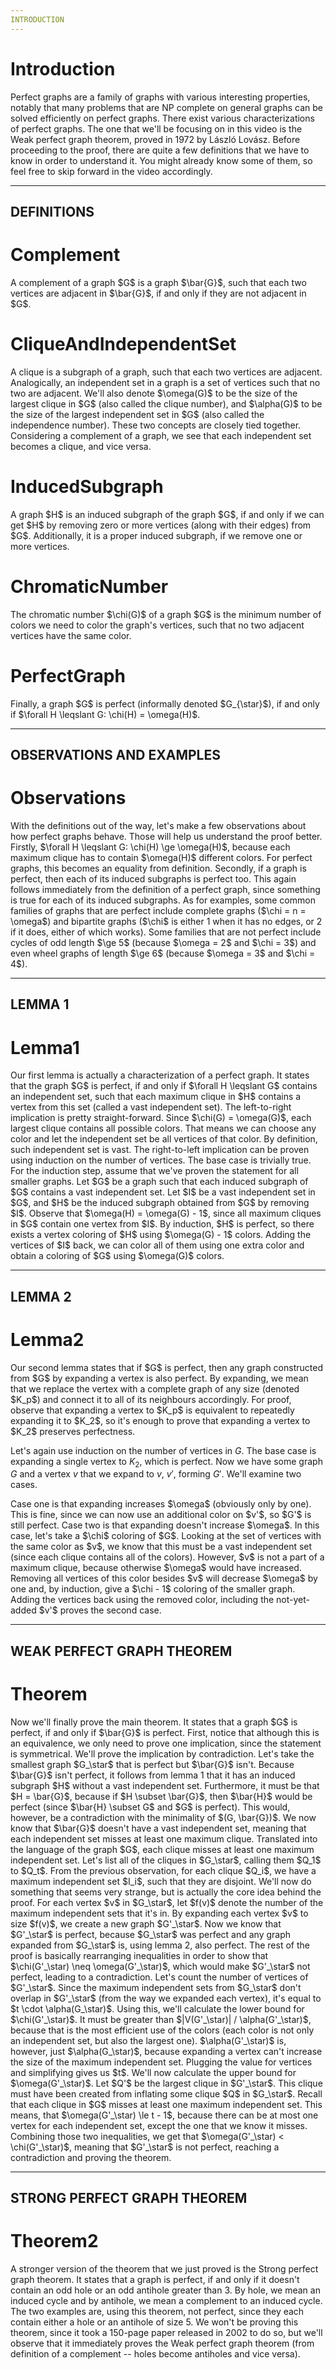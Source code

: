 ```yaml
---
INTRODUCTION
---
```


# Introduction
<!--- i1 --> Perfect graphs are a family of graphs with various interesting properties, notably that many problems that are NP complete on general graphs can be solved efficiently on perfect graphs.

<!--- i2 -->  There exist various characterizations of perfect graphs. The one that we'll be focusing on in this video is the Weak perfect graph theorem, proved in 1972 by László Lovász.

<!--- *i3 --> Before proceeding to the proof, there are quite a few definitions that we have to know in order to understand it. You might already know some of them, so feel free to skip forward in the video accordingly.

---
DEFINITIONS
---

# Complement
<!--- c1 --> A complement of a graph $G$ is a graph $\bar{G}$, such that each two vertices are adjacent in $\bar{G}$, if and only if they are not adjacent in $G$.

# CliqueAndIndependentSet
<!--- cis1 --> A clique is a subgraph of a graph, such that each two vertices are adjacent. Analogically, an independent set in a graph is a set of vertices such that no two are adjacent.

<!--- *cis2 --> We'll also denote $\omega(G)$ to be the size of the largest clique in $G$ (also called the clique number), and $\alpha(G)$ to be the size of the largest independent set in $G$ (also called the independence number).

<!--- cis3 --> These two concepts are closely tied together. Considering a complement of a graph, we see that each independent set becomes a clique, and vice versa.

# InducedSubgraph
<!--- is1 --> A graph $H$ is an induced subgraph of the graph $G$, if and only if we can get $H$ by removing zero or more vertices (along with their edges) from $G$.

<!--- *is2 --> Additionally, it is a proper induced subgraph, if we remove one or more vertices.

# ChromaticNumber
<!--- *cn1 --> The chromatic number $\chi(G)$ of a graph $G$ is the minimum number of colors we need to color the graph's vertices, such that no two adjacent vertices have the same color.

# PerfectGraph
<!--- p1 --> Finally, a graph $G$ is perfect (informally denoted $G_{\star}$), if and only if $\forall H \leqslant G: \chi(H) = \omega(H)$.

---
OBSERVATIONS AND EXAMPLES
---

# Observations

<!--- o1 --> With the definitions out of the way, let's make a few observations about how perfect graphs behave. Those will help us understand the proof better.

<!--- o2 --> Firstly, $\forall H \leqslant G: \chi(H) \ge \omega(H)$, because each maximum clique has to contain $\omega(H)$ different colors. For perfect graphs, this becomes an equality from definition.

<!--- o3 --> Secondly, if a graph is perfect, then each of its induced subgraphs is perfect too. This again follows immediately from the definition of a perfect graph, since something is true for each of its induced subgraphs.

<!--- o4 --> As for examples, some common families of graphs that are perfect include complete graphs ($\chi = n = \omega$) and bipartite graphs ($\chi$ is either 1 when it has no edges, or 2 if it does, either of which works).

<!--- o5 --> Some families that are not perfect include cycles of odd length $\ge 5$ (because $\omega = 2$ and $\chi = 3$) and even wheel graphs of length $\ge 6$ (because $\omega = 3$ and $\chi = 4$).

---
LEMMA 1
---

# Lemma1
<!--- lone1 --> Our first lemma is actually a characterization of a perfect graph. It states that the graph $G$ is perfect, if and only if $\forall H \leqslant G$ contains an independent set, such that each maximum clique in $H$ contains a vertex from this set (called a vast independent set).

<!--- lone2 --> The left-to-right implication is pretty straight-forward. Since $\chi(G) = \omega(G)$, each largest clique contains all possible colors. That means we can choose any color and let the independent set be all vertices of that color. By definition, such independent set is vast.

<!--- lone3 --> The right-to-left implication can be proven using induction on the number of vertices. The base case is trivially true. For the induction step, assume that we've proven the statement for all smaller graphs.

<!--- lone4 --> Let $G$ be a graph such that each induced subgraph of $G$ contains a vast independent set. Let $I$ be a vast independent set in $G$, and $H$ be the induced subgraph obtained from $G$ by removing $I$. Observe that $\omega(H) = \omega(G) - 1$, since all maximum cliques in $G$ contain one vertex from $I$. By induction, $H$ is perfect, so there exists a vertex coloring of $H$ using $\omega(G) - 1$ colors. Adding the vertices of $I$ back, we can color all of them using one extra color and obtain a coloring of $G$ using $\omega(G)$ colors.

---
LEMMA 2
---

# Lemma2
<!--- ltwo1 --> Our second lemma states that if $G$ is perfect, then any graph constructed from $G$ by expanding a vertex is also perfect. By expanding, we mean that we replace the vertex with a complete graph of any size (denoted $K_p$) and connect it to all of its neighbours accordingly.

<!--- ltwo2 --> For proof, observe that expanding a vertex to $K_p$ is equivalent to repeatedly expanding it to $K_2$, so it's enough to prove that expanding a vertex to $K_2$ preserves perfectness.

Let's again use induction on the number of vertices in $G$. The base case is expanding a single vertex to $K_2$, which is perfect. Now we have some graph $G$ and a vertex $v$ that we expand to $v$, $v'$, forming $G'$. We'll examine two cases.

<!--- ltwo3 --> Case one is that expanding increases $\omega$ (obviously only by one). This is fine, since we can now use an additional color on $v'$, so $G'$ is still perfect.

<!--- ltwo4 --> Case two is that expanding doesn't increase $\omega$. In this case, let's take a $\chi$ coloring of $G$. Looking at the set of vertices with the same color as $v$, we know that this must be a vast independent set (since each clique contains all of the colors). However, $v$ is not a part of a maximum clique, because otherwise $\omega$ would have increased.

<!--- ltwo5 --> Removing all vertices of this color besides $v$ will decrease $\omega$ by one and, by induction, give a $\chi - 1$ coloring of the smaller graph. Adding the vertices back using the removed color, including the not-yet-added $v'$ proves the second case.

---
WEAK PERFECT GRAPH THEOREM
---

# Theorem
<!--- tone1 --> Now we'll finally prove the main theorem. It states that a graph $G$ is perfect, if and only if $\bar{G}$ is perfect.

<!--- tone2 --> First, notice that although this is an equivalence, we only need to prove one implication, since the statement is symmetrical.

<!--- tone3 --> We'll prove the implication by contradiction. Let's take the smallest graph $G_\star$ that is perfect but $\bar{G}$ isn't.

<!--- tone3.5 --> Because $\bar{G}$ isn't perfect, it follows from lemma 1 that it has an induced subgraph $H$ without a vast independent set. Furthermore, it must be that $H = \bar{G}$, because if $H \subset \bar{G}$, then $\bar{H}$ would be perfect (since $\bar{H} \subset G$ and $G$ is perfect). This would, however, be a contradiction with the minimality of $(G, \bar{G})$.

<!--- tone4 --> We now know that $\bar{G}$ doesn't have a vast independent set, meaning that each independent set misses at least one maximum clique. Translated into the language of the graph $G$, each clique misses at least one maximum independent set.

<!--- tone5 --> Let's list all of the cliques in $G_\star$, calling them $Q_1$ to $Q_t$. From the previous observation, for each clique $Q_i$, we have a maximum independent set $I_i$, such that they are disjoint.

<!--- tone6 --> We'll now do something that seems very strange, but is actually the core idea behind the proof. For each vertex $v$ in $G_\star$, let $f(v)$ denote the number of the maximum independent sets that it's in.

<!--- tone7 --> By expanding each vertex $v$ to size $f(v)$, we create a new graph $G'_\star$.

<!--- tone8 --> Now we know that $G'_\star$ is perfect, because $G_\star$ was perfect and any graph expanded from $G_\star$ is, using lemma 2, also perfect.

<!--- tone9 --> The rest of the proof is basically rearranging inequalities in order to show that $\chi(G'_\star) \neq \omega(G'_\star)$, which would make $G'_\star$ not perfect, leading to a contradiction.

<!--- tone10 --> Let's count the number of vertices of $G'_\star$. Since the maximum independent sets from $G_\star$ don't overlap in $G'_\star$ (from the way we expanded each vertex), it's equal to $t \cdot \alpha(G_\star)$.

<!--- tone11 --> Using this, we'll calculate the lower bound for $\chi(G'_\star)$. It must be greater than $|V(G'_\star)| / \alpha(G'_\star)$, because that is the most efficient use of the colors (each color is not only an independent set, but also the largest one).

<!--- tone12 --> $\alpha(G'_\star)$ is, however, just $\alpha(G_\star)$, because expanding a vertex can't increase the size of the maximum independent set.

<!--- tone13 --> Plugging the value for vertices and simplifying gives us $t$.

<!--- tone14 --> We'll now calculate the upper bound for $\omega(G'_\star)$.

<!--- tone15 --> Let $Q'$ be the largest clique in $G'_\star$. This clique must have been created from inflating some clique $Q$ in $G_\star$. Recall that each clique in $G$ misses at least one maximum independent set. This means, that $\omega(G'_\star) \le t - 1$, because there can be at most one vertex for each independent set, except the one that we know it misses.

<!--- tone16 --> Combining those two inequalities, we get that $\omega(G'_\star) < \chi(G'_\star)$, meaning that $G'_\star$ is not perfect, reaching a contradiction and proving the theorem.

---
STRONG PERFECT GRAPH THEOREM
---

# Theorem2
<!--- ttwo1 --> A stronger version of the theorem that we just proved is the Strong perfect graph theorem. It states that a graph is perfect, if and only if it doesn't contain an odd hole or an odd antihole greater than 3. By hole, we mean an induced cycle and by antihole, we mean a complement to an induced cycle.

<!--- ttwo2 --> The two examples are, using this theorem, not perfect, since they each contain either a hole or an antihole of size 5.

<!--- ttwo3 --> We won't be proving this theorem, since it took a 150-page paper released in 2002 to do so, but we'll observe that it immediately proves the Weak perfect graph theorem (from definition of a complement -- holes become antiholes and vice versa).
